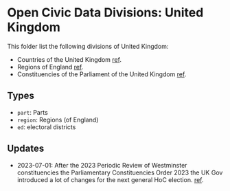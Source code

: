 # Open Civic Data Divisions: United Kingdom

This folder list the following divisions of United Kingdom:

* Countries of the United Kingdom [ref](https://en.wikipedia.org/wiki/Countries_of_the_United_Kingdom).
* Regions of England [ref](https://simple.wikipedia.org/wiki/Regions_of_England).
* Constituencies of the Parliament of the United Kingdom [ref](https://en.wikipedia.org/wiki/Constituencies_of_the_Parliament_of_the_United_Kingdom).

## Types

* `part`: Parts
* `region`: Regions (of England)
* `ed`: electoral districts

## Updates

* 2023-07-01: After the 2023 Periodic Review of Westminster constituencies the Parliamentary Constituencies Order 2023 the UK Gov introduced a lot of changes for the next general HoC election. [ref](https://en.wikipedia.org/wiki/2023_Periodic_Review_of_Westminster_constituencies#New_and_abolished_constituencies).